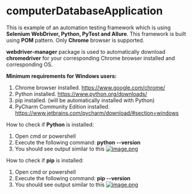 # computerDatabaseApplication

This is example of an automation testing framework which is using
**Selenium WebDriver, Python, PyTest and Allure**. 
This framework is built using **POM** pattern.
Only **Chrome** browser is supported.

**webdriver-manager** package is used to automatically download **chromedriver** 
for your corresponding Chrome browser installed and corresponding OS.

**Minimum requirements for Windows users:**
1. Chrome browser installed. https://www.google.com/chrome/
2. Python installed. https://www.python.org/downloads/
3. pip installed. (will be automatically installed with Python)
4. PyCharm Community Edition installed. https://www.jetbrains.com/pycharm/download/#section=windows  

How to check if **Python** is installed:
1. Open cmd or powershell 
2. Execute the following command: **python --version**
3. You should see output similar to this [![image.png](https://i.postimg.cc/NF071Q3G/image.png)](https://postimg.cc/sQthzCfb)

How to check if **pip** is installed: 
1. Open cmd or powershell 
2. Execute the following command: **pip --version**
3. You should see output similar to this [![image.png](https://i.postimg.cc/L54vNt1p/image.png)](https://postimg.cc/DJDqzb6j)

